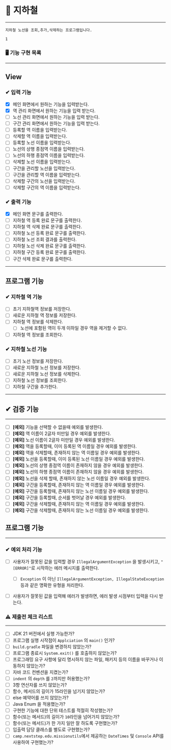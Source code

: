 # 🏪 지하철

----

```
지하철 노선을 조회,추가,삭제하는 프로그램입니다.
```
`1`
### 🖥️ 기능 구현 목록

----

## View

### ✔ 입력 기능
- [x] 메인 화면에서 원하는 기능을 입력받는다.
- [x] 역 관리 화면에서 원하는 기능을 입력 받는다.
- [ ] 노선 관리 화면에서 원하는 기능을 입력 받는다.
- [ ] 구간 관리 화면에서 원하는 기능을 입력 받는다.
- [ ] 등록할 역 이름을 입력받는다.
- [ ] 삭제할 역 이름을 입력받는다.
- [ ] 등록할 노선 이름을 입력받는다.
- [ ] 노선의 상행 종점역 이름을 입력받는다.
- [ ] 노선의 하행 종점역 이름을 입력받는다.
- [ ] 삭제할 노선 이름을 입력받는다.
- [ ] 구간을 관리할 노선을 입력받는다.
- [ ] 구간을 관리할 역 이름을 입력받는다.
- [ ] 삭제할 구간의 노선을 입력받는다.
- [ ] 삭제할 구간의 역 이름을 입력받는다.

### ✔  출력 기능
- [x] 메인 화면 문구를 출력한다.
- [ ] 지하철 역 등록 완료 문구를 출력한다.
- [ ] 지하철 역 삭제 완료 문구를 출력한다.
- [ ] 지하철 노선 등록 완료 문구를 출력한다.
- [ ] 지하철 노선 조회 결과를 출력한다.
- [ ] 지하철 노선 삭제 완료 문구를 출력한다.
- [ ] 지하철 구간 등록 완료 문구를 출력한다.
- [ ] 구간 삭제 완료 문구를 출력한다.
----

## 프로그램 기능

### ✔ 지하철 역 기능
- [ ] 초기 지하철역 정보를 저장한다.
- [ ] 새로운 지하철 역 정보를 저장한다.
- [ ] 지하철 역 정보를 삭제한다.
    - [ ] 노선에 포함된 역이 두개 이하일 경우 역을 제거할 수 없다.
- [ ] 지하철 역 정보를 조회한다.

### ✔  지하철 노선 기능
- [ ] 초기 노선 정보를 저장한다.
- [ ] 새로운 지하철 노선 정보를 저장한다.
- [ ] 새로운 지하철 노선 정보를 삭제한다.
- [ ] 지하철 노선 정보를 조회한다.
- [ ] 지하철 구간을 추가한다.
----

## ✔ 검증 기능

----

- [ ] **[예외]** 기능을 선택할 수 없을때 예외를 발생한다.
- [ ] **[예외]** 역 이름이 2글자 미만일 경우 예외를 발생한다.
- [ ] **[예외]** 노선 이름이 2글자 미만일 경우 예외를 발생한다.
- [ ] **[예외]** 역을 등록할때, 이미 등록된 역 이름일 경우 예외를 발생한다.
- [ ] **[예외]** 역을 삭제할때, 존재하지 않는 역 이름일 경우 예외를 발생한다.
- [ ] **[예외]** 노선을 등록할때, 이미 등록된 노선 이름일 경우 예외를 발생한다.
- [ ] **[예외]** 노선의 상행 종점역 이름이 존재하지 않을 경우 예외를 발생한다.
- [ ] **[예외]** 노선의 하행 종점역 이름이 존재하지 않을 경우 예외를 발생한다.
- [ ] **[예외]** 노선을 삭제 할때, 존재하지 않는 노선 이름일 경우 예외를 발생한다.
- [ ] **[예외]** 구간을 등록할때, 존재하지 않는 역 이름일 경우 예외를 발생한다.
- [ ] **[예외]** 구간을 등록할때, 존재하지 않는 노선 이름일 경우 예외를 발생한다.
- [ ] **[예외]** 구간을 등록할때, 순서를 벗어날 경우 예외를 발생한다.
- [ ] **[예외]** 구간을 삭제할때, 존재하지 않는 역 이름일 경우 예외를 발생한다.
- [ ] **[예외]** 구간을 삭제할때, 존재하지 않는 노선 이름일 경우 예외를 발생한다.

## 프로그램 기능

----


### ✔ 예외 처리 기능
- [ ] 사용자가 잘못된 값을 입력할 경우 `IllegalArgumentException` 을 발생시키고, `"[ERROR]"`로 시작하는 에러 메시지를 출력한다.
    - [ ] `Exception` 이 아닌 `IllegalArgumentException, IllegalStateException` 등과 같은 명확한 유형을 처리한다.
- [ ] 사용자가 잘못된 값을 입력해 에러가 발생하면, 에러 발생 시점부터 입력을 다시 받는다.


### ⚠️ 제출전 체크 리스트

----

- [ ] JDK 21 버전에서 실행 가능한가?
- [ ] 프로그램 실행 시작점이 `Applciation` 의 `main()` 인가?
- [ ] `build.gradle` 파일을 변경하지 않았는가?
- [ ] 프로그램 종료시 `System.exit()` 를 호출하지 않았는가?
- [ ] 프로그래밍 요구 사항에 달리 명시하지 않는 파일, 패키지 등의 이름을 바꾸거나 이동하지 않았는가?
- [ ] 자바 코드 컨벤션을 지켰는가?
- [ ] `indent` 의 `depth` 를 `2`까지만 허용했는가?
- [ ] 3항 연산자를 쓰지 않았는가?
- [ ] 함수, 메서드의 길이가 15라인을 넘기지 않았는가?
- [ ] else 예약어를 쓰지 않았는가?
- [ ] Java Enum 을 적용했는가?
- [ ] 구현한 기능에 대한 단위 테스트를 적절히 작성했는가?
- [ ] 함수(또는 메서드)의 길이가 `10`라인을 넘어가지 않았는가?
- [ ] 함수(또는 메서드)가 한 가지 일만 잘 하도록 구현했는가?
- [ ] 입출력 담당 클래스를 별도로 구현했는가?
- [ ] `camp.nextstep.edu.missionutils`에서 제공하는 `DateTimes` 및 `Console` API를 사용하여 구현했는가?
